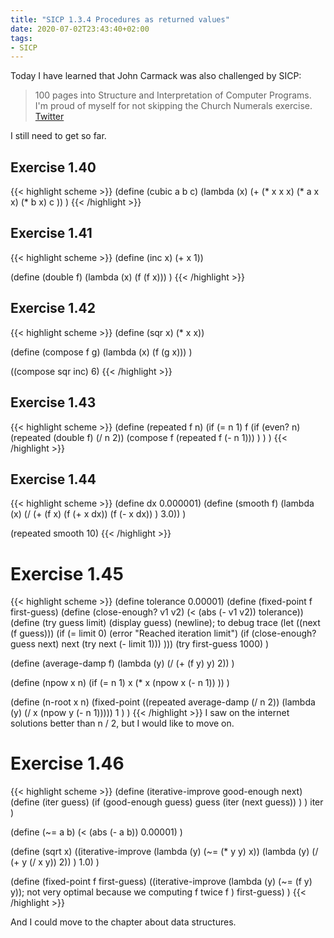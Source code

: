 ```yaml
---
title: "SICP 1.3.4 Procedures as returned values"
date: 2020-07-02T23:43:40+02:00
tags:
- SICP
---
```


Today I have learned that John Carmack was also challenged by SICP:

> 100 pages into Structure and Interpretation of Computer Programs. I'm proud of myself for not skipping the Church Numerals exercise. [Twitter](https://twitter.com/ID_AA_Carmack/status/350028210551013376)

I still need to get so far.

<!--more-->

## Exercise 1.40

{{< highlight scheme >}}
(define (cubic a b c) 
  (lambda (x) (+
    (* x x x)
    (* a x x)
    (* b x)
    c
  ))
)
{{< /highlight >}}

## Exercise 1.41

{{< highlight scheme >}}
(define (inc x) (+ x 1))

(define (double f)
  (lambda (x) (f (f x)))
)
{{< /highlight >}}


## Exercise 1.42

{{< highlight scheme >}}
(define (sqr x) (* x x))

(define (compose f g) 
  (lambda (x) (f (g x)))
)

((compose sqr inc) 6)
{{< /highlight >}}

## Exercise 1.43

{{< highlight scheme >}}
(define (repeated f n) 
  (if (= n 1)
    f
    (if (even? n)
      (repeated (double f) (/ n 2))
      (compose f (repeated f (- n 1)))
    )
  )
)
{{< /highlight >}}

## Exercise 1.44

{{< highlight scheme >}}
(define dx 0.000001)
(define (smooth f)
  (lambda (x) (/ (+
    (f x)
    (f (+ x dx))
    (f (- x dx))
  ) 3.0))
)

(repeated smooth 10)
{{< /highlight >}}

# Exercise 1.45
{{< highlight scheme >}}
(define tolerance 0.00001)
(define (fixed-point f first-guess)
  (define (close-enough? v1 v2)
    (< (abs (- v1 v2)) tolerance))
  (define (try guess limit)
    (display guess) (newline); to debug trace
    (let ((next (f guess)))
      (if (= limit 0)
        (error "Reached iteration limit")
        (if (close-enough? guess next)
            next
            (try next (- limit 1)))
      )))
  (try first-guess 1000)
)

(define (average-damp f) 
  (lambda (y) (/ (+ (f y) y) 2))
)

(define (npow x n)
  (if (= n 1) x (* x (npow x (- n 1)) ))
)

(define (n-root x n) 
  (fixed-point
    ((repeated average-damp (/ n 2)) (lambda (y) (/ x (npow y (- n 1)))))
    1
  )
)
{{< /highlight >}}
I saw on the internet solutions better than n / 2, but I would like to move on.

# Exercise 1.46

{{< highlight scheme >}}
(define (iterative-improve good-enough next)
  (define (iter guess) 
    (if (good-enough guess)
      guess
      (iter (next guess))
    )
  )
  iter
)

(define (~= a b) 
  (< (abs (- a b)) 0.00001)
)

(define (sqrt x) 
  ((iterative-improve
    (lambda (y) (~= (* y y) x))
    (lambda (y) (/ (+ y (/ x y)) 2))
  ) 1.0)
)

(define (fixed-point f first-guess)
  ((iterative-improve
     (lambda (y) (~= (f y) y)); not very optimal because we computing f twice 
     f
  ) first-guess)
)
{{< /highlight >}}

And I could move to the chapter about data structures.
